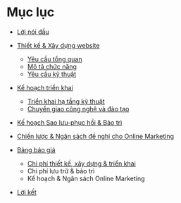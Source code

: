 # Mục lục

* [Lời nói đầu](1-introduction/index.md)

* [Thiết kế & Xây dựng website](2-development/index.md)
  * [Yêu cầu tổng quan](2-development/index.md#overview)
  * [Mô tả chức năng](2-development/index.md#functions)
  * [Yêu cầu kỹ thuật](2-development/index.md#technical)

* [Kế hoạch triển khai](3-deployment/index.md)
  * [Triển khai hạ tầng kỹ thuật](2-development/index.md#sysspecs)
  * [Chuyển giao công nghệ và đào tạo](2-development/index.md#transfer)

* [Kế hoạch Sao lưu-phục hồi & Bảo trì](4-maintenance/index.md)

* [Chiến lược & Ngân sách đề nghị cho Online Marketing](5-marketing/index.md)

* [Bảng báo giá](6-pricetables/index.md)
    * [Chi phí thiết kế, xây dựng & triển khai](6-pricetables/index.md#maintenance)
    * Chi phí lưu trữ & bảo trì
    * Kế hoạch & Ngân sách Online Marketing

* [Lời kết](7-conclusion/index.md)

